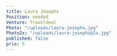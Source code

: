 ```yaml
---
title: Laura Josephs
Position: needed
Venture: Traveldeal
Photo: "/uploads/laura-josephs.jpg"
Photo2x: "/uploads/laura-josephs@2x.jpg"
published: false
prio: 5
---
```

